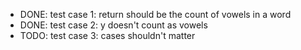 - DONE: test case 1: return should be the count of vowels in a word
- DONE: test case 2: y doesn't count as vowels
- TODO: test case 3: cases shouldn't matter